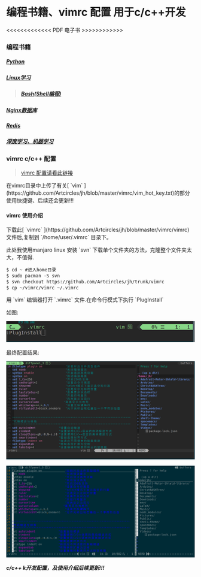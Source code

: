 # 编程书籍、vimrc 配置 用于c/c++开发 #

<<<<<<<<<<<<< PDF 电子书 >>>>>>>>>>>>
### 编程书籍 ###


##### [Python](https://github.com/Artcircles/jh/tree/master/python) #####
##### [Linux学习](https://github.com/Artcircles/jh/tree/master/linux) #####

> ##### [Bash(Shell编程)](https://github.com/Artcircles/jh/tree/master/bash) #####

##### [Nginx数据库](https://github.com/Artcircles/jh/tree/master/nginx) #####
##### [Redis](https://github.com/Artcircles/jh/tree/master/redis) #####
##### [深度学习、机器学习](https://github.com/Artcircles/jh/tree/master/Deep_learning) #####

### vimrc c/c++ 配置 ###
> [vimrc 配置请看此链接](https://github.com/Artcircles/jh/tree/master/vimrc)

<p> 在vimrc目录中上传了有关[ `vim` ](https://github.com/Artcircles/jh/blob/master/vimrc/vim_hot_key.txt)的部分使用快捷键、后续还会更新!!! <p>

#### vimrc 使用介绍 ####
<p> 下载此[ `vimrc` ](https://github.com/Artcircles/jh/blob/master/vimrc/vimrc)  文件后,复制到 `/home/user/.vimrc`  目录下。 <p>
<p> 此处我使用manjaro linux 安装 `svn` 下载单个文件夹的方法，克隆整个文件夹太大，不值得. <p>

    $ cd ~ #进入home目录
    $ sudo pacman -S svn 
    $ svn checkout https://github.com/Artcircles/jh/trunk/vimrc
    $ cp ~/vimrc/vimrc ~/.vimrc


<p>用 `vim` 编辑器打开 `.vimrc` 文件.在命令行模式下执行 `PlugInstall`<p>
<p>如图:<p>

<div align="center">
<img src="https://github.com/Artcircles/jh/blob/master/vimrc/vim_pictures/vim_Plugin1.png " alt=""/><br />
</div>

<p>最终配置结果:<p>
</div align="center">
<img src="https://github.com/Artcircles/jh/blob/master/vimrc/vim_pictures/vim_Plugin2.png" alt=""/><br />
</div>

<div align="center">
<img src="https://github.com/Artcircles/jh/blob/master/vimrc/vim_pictures/vim_Plugin3.png" alt=""/)<br />
</div>

<strong><em>c/c++ k开发配置，及使用介绍后续更新!!! </strong></em>

